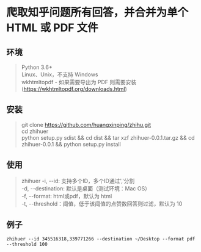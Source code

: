 # 爬取知乎问题所有回答，并合并为单个 HTML 或 PDF 文件

## 环境

> Python 3.6+    
> Linux、Unix，不支持 Windows    
> wkhtmltopdf - 如果需要导出为 PDF 则需要安装 (https://wkhtmltopdf.org/downloads.html)

## 安装

> git clone https://github.com/huangxinping/zhihu.git    
> cd zhihuer    
> python setup.py sdist && cd dist && tar xzf zhihuer-0.0.1.tar.gz && cd zhihuer-0.0.1 && python setup.py install  

## 使用

> zhihuer -i, --id: 支持多个ID，多个ID通过','分割         
>         -d, --destination: 默认是桌面（测试环境：Mac OS）         
>         -f, --format: html或pdf，默认为 html     
>         -t, --threshold：阈值，低于该阈值的点赞数回答则过滤，默认为 10 

## 例子

```
zhihuer --id 345516318,339771266 --destination ~/Desktop --format pdf --threshold 100
```